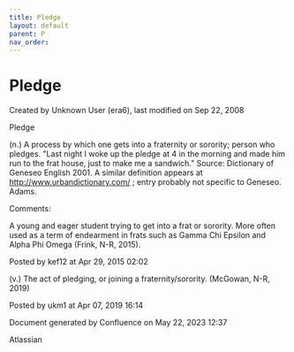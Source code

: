 ```yaml
---
title: Pledge
layout: default
parent: P
nav_order:
---
```


# Pledge

Created by  Unknown User (era6), last modified on Sep 22, 2008

Pledge

(n.) A process by which one gets into a fraternity or sorority; person who pledges. &quot;Last night I woke up the pledge at 4 in the morning and made him run to the frat house, just to make me a sandwich.&quot; Source: Dictionary of Geneseo English 2001. A similar definition appears at http://www.urbandictionary.com/ ; entry probably not specific to Geneseo. Adams.

Comments:

A young and eager student trying to get into a frat or sorority. More often used as a term of endearment in frats such as Gamma Chi Epsilon and Alpha Phi Omega (Frink, N-R, 2015).

Posted by kef12 at Apr 29, 2015 02:02

(v.) The act of pledging, or joining a fraternity/sorority. (McGowan, N-R, 2019)

Posted by ukm1 at Apr 07, 2019 16:14

Document generated by Confluence on May 22, 2023 12:37

Atlassian
